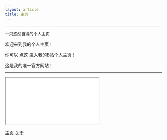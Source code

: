 ```yaml
---
layout: article
title: 主页
---
```


-----

<span style="font-size: small;">一只悠然自得的个人主页</span>

欢迎来到我的个人主页！

你可以 [点这](https://space.bilibili.com/3493140812008017) 进入我的B站个人主页！

这是我的唯一官方网站！

-----

<iframe src="a-youranzide.github.io"></iframe>


[主页](a-youranzide.github.io/) 
[关于](a-youranzide.github.io/qbout.html) 


